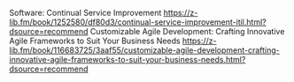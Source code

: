 Software:
Continual Service Improvement https://z-lib.fm/book/1252580/df80d3/continual-service-improvement-itil.html?dsource=recommend
Customizable Agile Development: Crafting Innovative Agile Frameworks to Suit Your Business Needs https://z-lib.fm/book/116683725/3aaf55/customizable-agile-development-crafting-innovative-agile-frameworks-to-suit-your-business-needs.html?dsource=recommend